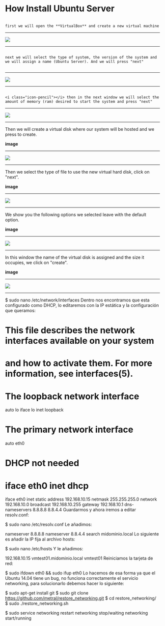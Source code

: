 How Install Ubuntu Server
===================

```

first we will open the **VirtualBox** and create a new virtual machine 

```


-------------

<img src="https://github.com/mt-imperial/UbuntuServer/blob/master/Imagenes/1.png">

-------------


```

next we will select the type of system, the version of the system and we will assign a name (Ubuntu Server). And we will press "next"


```
-------------

<img src="https://github.com/mt-imperial/UbuntuServer/blob/master/Imagenes/2.png">

-------------

```

<i class="icon-pencil"></i> then in the next window we will select the amount of memory (ram) desired to start the system and press "next"

```

 

-------------

<img src="https://github.com/mt-imperial/UbuntuServer/blob/master/Imagenes/3.png">

-------------

<i class="icon-pencil"></i> Then we will create a virtual disk where our system will be hosted and we press to create.

<i class="icon-camera"></i> **image** 

-------------

<img src="https://github.com/mt-imperial/UbuntuServer/blob/master/Imagenes/4.png">

-------------

<i class="icon-pencil"></i> Then we select the type of file to use the new virtual hard disk, click on "next".

<i class="icon-camera"></i> **image** 

-------------

<img src="https://github.com/mt-imperial/UbuntuServer/blob/master/Imagenes/5.png">

-------------


<i class="icon-pencil"></i> We show you the following options we selected leave with the default option.

<i class="icon-camera"></i> **image** 

-------------

<img src="https://github.com/mt-imperial/UbuntuServer/blob/master/Imagenes/6.png">

-------------

<i class="icon-pencil"></i>In this window the name of the virtual disk is assigned and the size it occupies, we click on "create".

<i class="icon-camera"></i> **image** 

-------------

<img src="https://github.com/mt-imperial/UbuntuServer/blob/master/Imagenes/7.png">

-------------
$ sudo nano /etc/network/interfaces
Dentro nos encontramos que esta configurado como DHCP, lo editaremos con la IP estática y la configuración que queramos:

# This file describes the network interfaces available on your system
# and how to activate them. For more information, see interfaces(5).

# The loopback network interface
auto lo
iface lo inet loopback

# The primary network interface
auto eth0

# DHCP not needed
# iface eth0 inet dhcp
iface eth0 inet static
address 192.168.10.15
netmask 255.255.255.0
network 192.168.10.0
broadcast 192.168.10.255
gateway 192.168.10.1
dns-nameservers 8.8.8.8 8.8.4.4
Guardarmos y ahora iremos a editar resolv.conf:

$ sudo nano /etc/resolv.conf
Le añadimos:

nameserver 8.8.8.8
nameserver 8.8.4.4
search midominio.local
Lo siguiente es añadir la IP fija al archivo hosts:

$ sudo nano /etc/hosts
Y le añadimos:

192.168.10.15   vmtest01.midominio.local  vmtest01
Reiniciamos la tarjeta de red:

$ sudo ifdown eth0 && sudo ifup eth0
Lo hacemos de esa forma ya que el Ubuntu 14.04 tiene un bug, no  funciona correctamente el servicio networking, para solucionarlo debemos  hacer lo siguiente:

$ sudo apt-get install git
$ sudo git clone https://github.com/metral/restore_networking.git
$ cd restore_networking/
$ sudo ./restore_networking.sh

$ sudo service networking restart
networking stop/waiting
networking start/running
